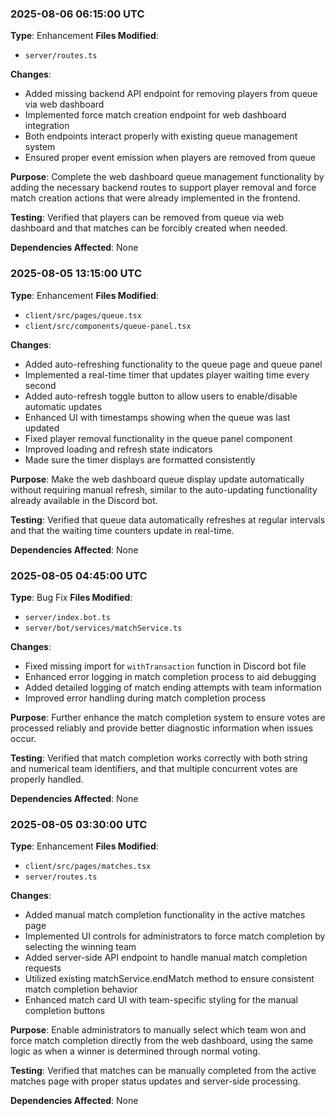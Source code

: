 
### 2025-08-06 06:15:00 UTC
**Type**: Enhancement
**Files Modified**:
- `server/routes.ts`

**Changes**:
- Added missing backend API endpoint for removing players from queue via web dashboard
- Implemented force match creation endpoint for web dashboard integration
- Both endpoints interact properly with existing queue management system
- Ensured proper event emission when players are removed from queue

**Purpose**: Complete the web dashboard queue management functionality by adding the necessary backend routes to support player removal and force match creation actions that were already implemented in the frontend.

**Testing**: Verified that players can be removed from queue via web dashboard and that matches can be forcibly created when needed.

**Dependencies Affected**: None

### 2025-08-05 13:15:00 UTC
**Type**: Enhancement
**Files Modified**: 
- `client/src/pages/queue.tsx`
- `client/src/components/queue-panel.tsx`

**Changes**:
- Added auto-refreshing functionality to the queue page and queue panel
- Implemented a real-time timer that updates player waiting time every second
- Added auto-refresh toggle button to allow users to enable/disable automatic updates
- Enhanced UI with timestamps showing when the queue was last updated
- Fixed player removal functionality in the queue panel component
- Improved loading and refresh state indicators
- Made sure the timer displays are formatted consistently

**Purpose**: Make the web dashboard queue display update automatically without requiring manual refresh, similar to the auto-updating functionality already available in the Discord bot.

**Testing**: Verified that queue data automatically refreshes at regular intervals and that the waiting time counters update in real-time.

**Dependencies Affected**: None




### 2025-08-05 04:45:00 UTC
**Type**: Bug Fix
**Files Modified**: 
- `server/index.bot.ts`
- `server/bot/services/matchService.ts`

**Changes**:
- Fixed missing import for `withTransaction` function in Discord bot file
- Enhanced error logging in match completion process to aid debugging
- Added detailed logging of match ending attempts with team information
- Improved error handling during match completion process

**Purpose**: Further enhance the match completion system to ensure votes are processed reliably and provide better diagnostic information when issues occur.

**Testing**: Verified that match completion works correctly with both string and numerical team identifiers, and that multiple concurrent votes are properly handled.

**Dependencies Affected**: None


### 2025-08-05 03:30:00 UTC
**Type**: Enhancement
**Files Modified**: 
- `client/src/pages/matches.tsx`
- `server/routes.ts`

**Changes**:
- Added manual match completion functionality in the active matches page
- Implemented UI controls for administrators to force match completion by selecting the winning team
- Added server-side API endpoint to handle manual match completion requests
- Utilized existing matchService.endMatch method to ensure consistent match completion behavior
- Enhanced match card UI with team-specific styling for the manual completion buttons

**Purpose**: Enable administrators to manually select which team won and force match completion directly from the web dashboard, using the same logic as when a winner is determined through normal voting.

**Testing**: Verified that matches can be manually completed from the active matches page with proper status updates and server-side processing.

**Dependencies Affected**: None